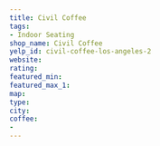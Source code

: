 ```yaml
---
title: Civil Coffee
tags:
- Indoor Seating
shop_name: Civil Coffee
yelp_id: civil-coffee-los-angeles-2
website: 
rating: 
featured_min: 
featured_max_1: 
map: 
type: 
city: 
coffee:
- 
---
```


